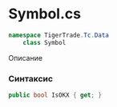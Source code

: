 
# Symbol.cs
```csharp
namespace TigerTrade.Tc.Data  
    class Symbol
```

Описание

### Синтаксис
```csharp
public bool IsOKX { get; }
```
